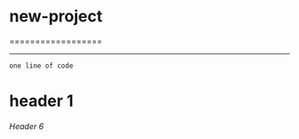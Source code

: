 # new-project  


==================  

------------------  

`one line of code`

# header 1
###### Header 6
